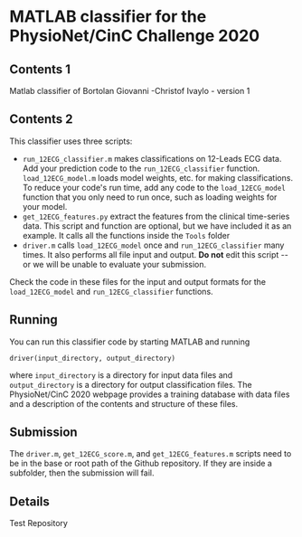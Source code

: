 #  MATLAB classifier for the PhysioNet/CinC Challenge 2020

## Contents 1
Matlab classifier of Bortolan Giovanni -Christof Ivaylo  - version 1

## Contents 2

This classifier uses three scripts:

* `run_12ECG_classifier.m` makes classifications on 12-Leads ECG data.  Add your prediction code to the `run_12ECG_classifier` function. `load_12ECG_model.m` loads model weights, etc. for making classifications.  To reduce your code's run time, add any code to the `load_12ECG_model` function that you only need to run once, such as loading weights for your model.
* `get_12ECG_features.py` extract the features from the clinical time-series data. This script and function are optional, but we have included it as an example. It calls all the functions inside the `Tools` folder 
* `driver.m` calls `load_12ECG_model` once and `run_12ECG_classifier` many times. It also performs all file input and output.  **Do not** edit this script -- or we will be unable to evaluate your submission.

Check the code in these files for the input and output formats for the `load_12ECG_model` and `run_12ECG_classifier` functions.

## Running

You can run this classifier code by starting MATLAB and running

    driver(input_directory, output_directory)

where `input_directory` is a directory for input data files and `output_directory` is a directory for output classification files.  The PhysioNet/CinC 2020 webpage provides a training database with data files and a description of the contents and structure of these files.

## Submission

The `driver.m`, `get_12ECG_score.m`, and `get_12ECG_features.m` scripts need to be in the base or root path of the Github repository. If they are inside a subfolder, then the submission will fail.

## Details

Test Repository 

